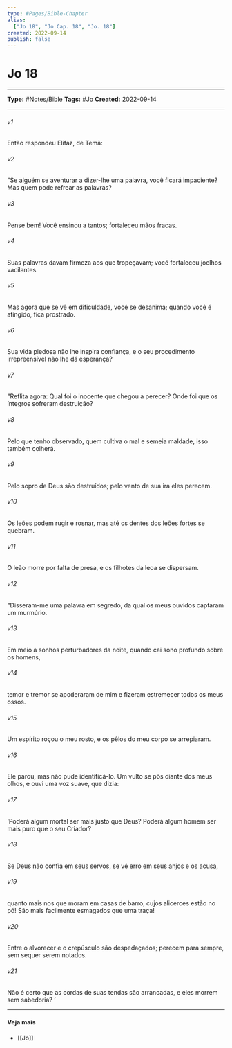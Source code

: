 ```yaml
---
type: #Pages/Bible-Chapter
alias:
  ["Jo 18", "Jo Cap. 18", "Jo. 18"]
created: 2022-09-14
publish: false
---
```


# Jo 18

---

**Type:** #Notes/Bible
**Tags:** #Jo
**Created:** 2022-09-14

---

###### v1
Então respondeu Elifaz, de Temã:
###### v2
"Se alguém se aventurar a dizer-lhe uma palavra, você ficará impaciente? Mas quem pode refrear as palavras?
###### v3
Pense bem! Você ensinou a tantos; fortaleceu mãos fracas.
###### v4
Suas palavras davam firmeza aos que tropeçavam; você fortaleceu joelhos vacilantes.
###### v5
Mas agora que se vê em dificuldade, você se desanima; quando você é atingido, fica prostrado.
###### v6
Sua vida piedosa não lhe inspira confiança, e o seu procedimento irrepreensível não lhe dá esperança?
###### v7
"Reflita agora: Qual foi o inocente que chegou a perecer? Onde foi que os íntegros sofreram destruição?
###### v8
Pelo que tenho observado, quem cultiva o mal e semeia maldade, isso também colherá.
###### v9
Pelo sopro de Deus são destruídos; pelo vento de sua ira eles perecem.
###### v10
Os leões podem rugir e rosnar, mas até os dentes dos leões fortes se quebram.
###### v11
O leão morre por falta de presa, e os filhotes da leoa se dispersam.
###### v12
"Disseram-me uma palavra em segredo, da qual os meus ouvidos captaram um murmúrio.
###### v13
Em meio a sonhos perturbadores da noite, quando cai sono profundo sobre os homens,
###### v14
temor e tremor se apoderaram de mim e fizeram estremecer todos os meus ossos.
###### v15
Um espírito roçou o meu rosto, e os pêlos do meu corpo se arrepiaram.
###### v16
Ele parou, mas não pude identificá-lo. Um vulto se pôs diante dos meus olhos, e ouvi uma voz suave, que dizia:
###### v17
‘Poderá algum mortal ser mais justo que Deus? Poderá algum homem ser mais puro que o seu Criador?
###### v18
Se Deus não confia em seus servos, se vê erro em seus anjos e os acusa,
###### v19
quanto mais nos que moram em casas de barro, cujos alicerces estão no pó! São mais facilmente esmagados que uma traça!
###### v20
Entre o alvorecer e o crepúsculo são despedaçados; perecem para sempre, sem sequer serem notados.
###### v21
Não é certo que as cordas de suas tendas são arrancadas, e eles morrem sem sabedoria? ’


---

#### Veja mais

- [[Jo]]
